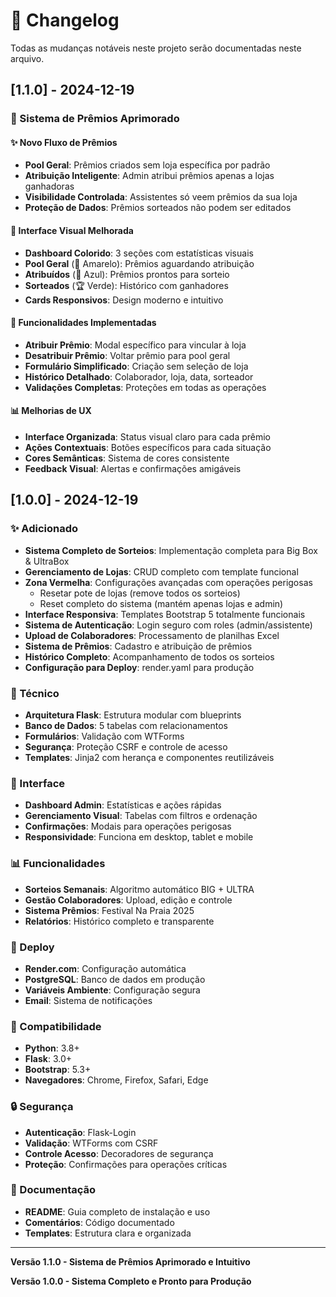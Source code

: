 # 📝 Changelog

Todas as mudanças notáveis neste projeto serão documentadas neste arquivo.

## [1.1.0] - 2024-12-19

### 🎁 Sistema de Prêmios Aprimorado

#### ✨ Novo Fluxo de Prêmios
- **Pool Geral**: Prêmios criados sem loja específica por padrão
- **Atribuição Inteligente**: Admin atribui prêmios apenas a lojas ganhadoras
- **Visibilidade Controlada**: Assistentes só veem prêmios da sua loja
- **Proteção de Dados**: Prêmios sorteados não podem ser editados

#### 🎨 Interface Visual Melhorada
- **Dashboard Colorido**: 3 seções com estatísticas visuais
- **Pool Geral** (🎁 Amarelo): Prêmios aguardando atribuição
- **Atribuídos** (🏪 Azul): Prêmios prontos para sorteio
- **Sorteados** (🏆 Verde): Histórico com ganhadores
- **Cards Responsivos**: Design moderno e intuitivo

#### 🔧 Funcionalidades Implementadas
- **Atribuir Prêmio**: Modal específico para vincular à loja
- **Desatribuir Prêmio**: Voltar prêmio para pool geral
- **Formulário Simplificado**: Criação sem seleção de loja
- **Histórico Detalhado**: Colaborador, loja, data, sorteador
- **Validações Completas**: Proteções em todas as operações

#### 📊 Melhorias de UX
- **Interface Organizada**: Status visual claro para cada prêmio
- **Ações Contextuais**: Botões específicos para cada situação
- **Cores Semânticas**: Sistema de cores consistente
- **Feedback Visual**: Alertas e confirmações amigáveis

## [1.0.0] - 2024-12-19

### ✨ Adicionado
- **Sistema Completo de Sorteios**: Implementação completa para Big Box & UltraBox
- **Gerenciamento de Lojas**: CRUD completo com template funcional
- **Zona Vermelha**: Configurações avançadas com operações perigosas
  - Resetar pote de lojas (remove todos os sorteios)
  - Reset completo do sistema (mantém apenas lojas e admin)
- **Interface Responsiva**: Templates Bootstrap 5 totalmente funcionais
- **Sistema de Autenticação**: Login seguro com roles (admin/assistente)
- **Upload de Colaboradores**: Processamento de planilhas Excel
- **Sistema de Prêmios**: Cadastro e atribuição de prêmios
- **Histórico Completo**: Acompanhamento de todos os sorteios
- **Configuração para Deploy**: render.yaml para produção

### 🔧 Técnico
- **Arquitetura Flask**: Estrutura modular com blueprints
- **Banco de Dados**: 5 tabelas com relacionamentos
- **Formulários**: Validação com WTForms
- **Segurança**: Proteção CSRF e controle de acesso
- **Templates**: Jinja2 com herança e componentes reutilizáveis

### 🎨 Interface
- **Dashboard Admin**: Estatísticas e ações rápidas
- **Gerenciamento Visual**: Tabelas com filtros e ordenação
- **Confirmações**: Modais para operações perigosas
- **Responsividade**: Funciona em desktop, tablet e mobile

### 📊 Funcionalidades
- **Sorteios Semanais**: Algoritmo automático BIG + ULTRA
- **Gestão Colaboradores**: Upload, edição e controle
- **Sistema Prêmios**: Festival Na Praia 2025
- **Relatórios**: Histórico completo e transparente

### 🚀 Deploy
- **Render.com**: Configuração automática
- **PostgreSQL**: Banco de dados em produção
- **Variáveis Ambiente**: Configuração segura
- **Email**: Sistema de notificações

### 📱 Compatibilidade
- **Python**: 3.8+
- **Flask**: 3.0+
- **Bootstrap**: 5.3+
- **Navegadores**: Chrome, Firefox, Safari, Edge

### 🔒 Segurança
- **Autenticação**: Flask-Login
- **Validação**: WTForms com CSRF
- **Controle Acesso**: Decoradores de segurança
- **Proteção**: Confirmações para operações críticas

### 📖 Documentação
- **README**: Guia completo de instalação e uso
- **Comentários**: Código documentado
- **Templates**: Estrutura clara e organizada

---

**Versão 1.1.0 - Sistema de Prêmios Aprimorado e Intuitivo**

**Versão 1.0.0 - Sistema Completo e Pronto para Produção** 